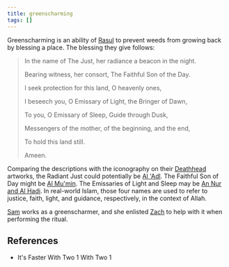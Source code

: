 ```yaml
---
title: greenscharming
tags: []
---
```

Greenscharming is an ability of [Rasul](_wiki/rasul.md) to prevent weeds from growing back by blessing a place. The blessing they give follows:

> In the name of The Just, her radiance a beacon in the night.
>
> Bearing witness, her consort, The Faithful Son of the Day.
>
> I seek protection for this land, O heavenly ones,
>
> I beseech you, O Emissary of Light, the Bringer of Dawn,
>
> To you, O Emissary of Sleep, Guide through Dusk,
>
> Messengers of the mother, of the beginning, and the end,
>
> To hold this land still.
>
> Ameen.

Comparing the descriptions with the iconography on their [Deathhead](_wiki/deathhead.md) artworks, the Radiant Just could potentially be [Al 'Adl](_wiki/al-adl.md). The Faithful Son of Day might be [Al Mu'min](_wiki/al-mumin.md). The Emissaries of Light and Sleep may be [An Nur and Al Hadi](_wiki/an-nur-and-al-hadi.md). In real-world Islam, those four names are used to refer to justice, faith, light, and guidance, respectively, in the context of Allah.

[Sam](_wiki/sam.md) works as a greenscharmer, and she enlisted [Zach](_wiki/zach.md) to help with it when performing the ritual.
## References
- It's Faster With Two 1
 With Two 1
